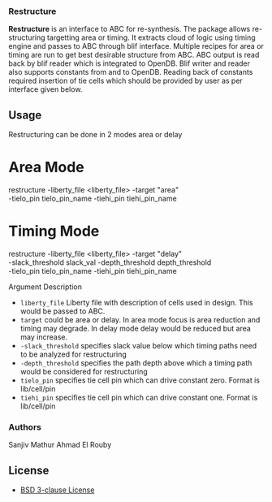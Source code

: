 ### Restructure
**Restructure** is an interface to ABC for re-synthesis. The package allows
re-structuring targetting area or timing. It extracts cloud of logic using
timing engine and passes to ABC through blif interface. Multiple recipes
for area or timing are run to get best desirable structure from ABC.
ABC output is read back by blif reader which is integrated to OpenDB.
Blif writer and reader also supports constants from and to OpenDB. Reading
back of constants required insertion of tie cells which should be provided
by user as per interface given below.


## Usage
Restructuring can be done in 2 modes area or delay
# Area Mode
restructure -liberty_file <liberty_file> -target "area" \
        -tielo_pin  tielo_pin_name -tiehi_pin  tiehi_pin_name

# Timing Mode
restructure -liberty_file <liberty_file> -target "delay" \
        -slack_threshold slack_val -depth_threshold depth_threshold\
        -tielo_pin  tielo_pin_name -tiehi_pin  tiehi_pin_name

Argument Description
- ``liberty_file`` Liberty file with description of cells used in design. This would be passed to ABC.
- ``target`` could be area or delay. In area mode focus is area reduction and timing may degrade. In delay mode delay would be reduced but area may increase.
- ``-slack_threshold`` specifies slack value below which timing paths need to be analyzed for restructuring
- ``-depth_threshold`` specifies the path depth above which a timing path would be considered for restructuring
- ``tielo_pin`` specifies tie cell pin which can drive constant zero. Format is lib/cell/pin
- ``tiehi_pin`` specifies tie cell pin which can drive constant one. Format is lib/cell/pin
 
### Authors
Sanjiv Mathur
Ahmad El Rouby

## License ##
* [BSD 3-clause License](LICENSE) 


